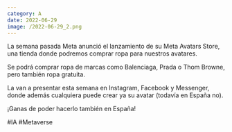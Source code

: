 ```yaml
--- 
category: A 
date: 2022-06-29 
image: /2022-06-29_2.png 
--- 
```


La semana pasada Meta anunció el lanzamiento de su Meta Avatars Store, una tienda donde podremos comprar ropa para nuestros avatares. 

Se podrá comprar ropa de marcas como Balenciaga, Prada o Thom Browne, pero también ropa gratuita. 

La van a presentar esta semana en Instagram, Facebook y Messenger, donde además cualquiera puede crear ya su avatar (todavía en España no).

¡Ganas de poder hacerlo también en España!

#IA #Metaverse
